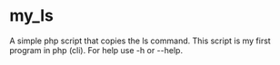 # my_ls

A simple php script that copies the ls command.
This script is my first program in php (cli).
For help use -h or --help.
